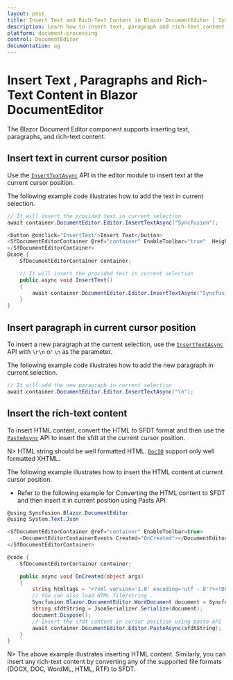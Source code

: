 ```yaml
---
layout: post
title: Insert Text and Rich-Text Content in Blazor DocumentEditor | Syncfusion
description: Learn how to insert text, paragraph and rich-text content in Blazor Document Editor component and much more.
platform: document-processing
control: DocumentEditor
documentation: ug
---
```


# Insert Text , Paragraphs and Rich-Text Content in Blazor DocumentEditor

The Blazor Document Editor component supports inserting text, paragraphs, and rich-text content.

## Insert text in current cursor position

Use the [`InsertTextAsync`](https://help.syncfusion.com/cr/blazor/Syncfusion.Blazor.DocumentEditor.EditorModule.html#Syncfusion_Blazor_DocumentEditor_EditorModule_InsertTextAsync_System_String_) API in the editor module to insert text at the current cursor position.

The following example code illustrates how to add the text in current selection.

```csharp
// It will insert the provided text in current selection
await container.DocumentEditor.Editor.InsertTextAsync("Syncfusion");

<button @onclick="InsertText">Insert Text</button>
<SfDocumentEditorContainer @ref="container" EnableToolbar="true"  Height="590px" >
</SfDocumentEditorContainer>
@code {
    SfDocumentEditorContainer container;

    // It will insert the provided text in current selection
    public async void InsertText()
    {
        await container.DocumentEditor.Editor.InsertTextAsync("Syncfusion");
    }
}
```

## Insert paragraph in current cursor position

To insert a new paragraph at the current selection, use the [`InsertTextAsync`](https://help.syncfusion.com/cr/blazor/Syncfusion.Blazor.DocumentEditor.EditorModule.html#Syncfusion_Blazor_DocumentEditor_EditorModule_InsertTextAsync_System_String_) API with `\r\n` or `\n` as the parameter.

The following example code illustrates how to add the new paragraph in current selection.

```csharp
// It will add the new paragraph in current selection
await container.DocumentEditor.Editor.InsertTextAsync("\n");
```

## Insert the rich-text content

To insert HTML content, convert the HTML to SFDT format and then use the [`PasteAsync`](https://help.syncfusion.com/cr/blazor/Syncfusion.Blazor.DocumentEditor.EditorModule.html#Syncfusion_Blazor_DocumentEditor_EditorModule_PasteAsync_System_String_System_Nullable_Syncfusion_Blazor_DocumentEditor_PasteOptions__) API to insert the sfdt at the current cursor position.

N> HTML string should be well formatted HTML. [`DocIO`](https://help.syncfusion.com/file-formats/docio/html) support only well formatted XHTML.  

The following example illustrates how to insert the HTML content at current cursor position.

* Refer to the following example for Converting the HTML content to SFDT and then insert it in current position using Pasts API.

```csharp
@using Syncfusion.Blazor.DocumentEditor
@using System.Text.Json

<SfDocumentEditorContainer @ref="container" EnableToolbar=true>
    <DocumentEditorContainerEvents Created="OnCreated"></DocumentEditorContainerEvents>
</SfDocumentEditorContainer>

@code {
    SfDocumentEditorContainer container;

    public async void OnCreated(object args)
    {
        string htmltags = "<?xml version='1.0' encoding='utf - 8'?><!DOCTYPE html PUBLIC '-//W3C//DTD XHTML 1.0 Strict//EN''http://www.w3.org/TR/xhtml1/DTD/xhtml1-strict.dtd'><html xmlns ='http://www.w3.org/1999/xhtml' xml:lang='en' lang ='en'><body><h1>The img element</h1><img src='https://www.w3schools.com/images/lamp.jpg' alt ='Lamp Image' width='500' height='600'/></body></html>";
        // You can also load HTML file/string .
        Syncfusion.Blazor.DocumentEditor.WordDocument document = Syncfusion.Blazor.DocumentEditor.WordDocument.LoadString(htmltags, ImportFormatType.Html); // Convert the HTML to SFDT format.
        string sfdtString = JsonSerializer.Serialize(document);
        document.Dispose();
        // Insert the sfdt content in cursor position using paste API
        await container.DocumentEditor.Editor.PasteAsync(sfdtString);
    }
}
```

N> The above example illustrates inserting HTML content. Similarly, you can insert any rich-text content by converting any of the supported file formats (DOCX, DOC, WordML, HTML, RTF) to SFDT.